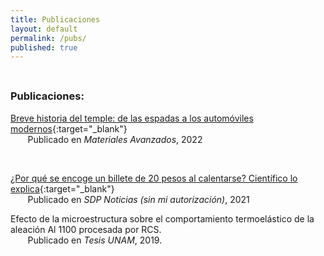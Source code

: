 ```yaml
---
title: Publicaciones
layout: default
permalink: /pubs/
published: true
---
```


<hr style="height:8px; visibility:hidden;" />

### Publicaciones:

[Breve historia del temple: de las espadas a los automóviles modernos](https://www.iim.unam.mx/MA/36){:target="_blank"}  
&nbsp;&nbsp;&nbsp;&nbsp;&nbsp;&nbsp; Publicado en _Materiales Avanzados_, 2022

<br>



[¿Por qué se encoge un billete de 20 pesos al calentarse? Científico lo explica](https://www.sdpnoticias.com/estilo-de-vida/por-que-se-encoge-un-billete-de-20-pesos-al-calentarse-cientifico-lo-explica/){:target="_blank"}  
&nbsp;&nbsp;&nbsp;&nbsp;&nbsp;&nbsp; Publicado en _SDP Noticias (sin mi autorización)_, 2021


Efecto de la microestructura sobre el comportamiento termoelástico de la aleación Al 1100 procesada por RCS.  
&nbsp;&nbsp;&nbsp;&nbsp;&nbsp;&nbsp; Publicado en _Tesis UNAM_, 2019. 


<br>
